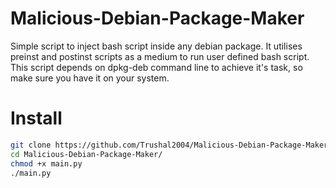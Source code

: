 # Malicious-Debian-Package-Maker
Simple script to inject bash script inside any debian package. It utilises preinst and postinst scripts as a medium to run user defined bash script. This script depends on dpkg-deb command line to achieve it's task, so make sure you have it on your system.


# Install
```bash
git clone https://github.com/Trushal2004/Malicious-Debian-Package-Maker.git
cd Malicious-Debian-Package-Maker/
chmod +x main.py
./main.py
```
